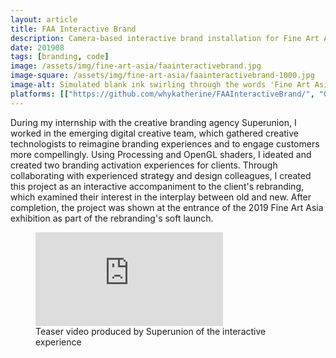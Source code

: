 ```yaml
---
layout: article
title: FAA Interactive Brand
description: Camera-based interactive brand installation for Fine Art Asia with Superunion.
date: 201908
tags: [branding, code]
image: /assets/img/fine-art-asia/faainteractivebrand.jpg
image-square: /assets/img/fine-art-asia/faainteractivebrand-1000.jpg
image-alt: Simulated blank ink swirling through the words 'Fine Art Asia', creating subtle layers to the typography
platforms: [["https://github.com/whykatherine/FAAInteractiveBrand/", "GitHub"], ["https://vimeo.com/364002596", "Vimeo"]]
---
```


During my internship with the creative branding agency Superunion, I worked in the emerging digital creative team, which gathered creative technologists to reimagine branding experiences and to engage customers more compellingly. Using Processing and OpenGL shaders, I ideated and created two branding activation experiences for clients. Through collaborating with experienced strategy and design colleagues, I created this project as an interactive accompaniment to the client's rebranding, which examined their interest in the interplay between old and new. After completion, the project was shown at the entrance of the 2019 Fine Art Asia exhibition as part of the rebranding's soft launch.

<figure role="group">
    <div><iframe src="https://player.vimeo.com/video/364002596?byline=0&portrait=0" frameborder="0" allow="autoplay; fullscreen" allowfullscreen></iframe></div><script src="https://player.vimeo.com/api/player.js"></script>
    <figcaption>Teaser video produced by Superunion of the interactive experience</figcaption>
</figure>